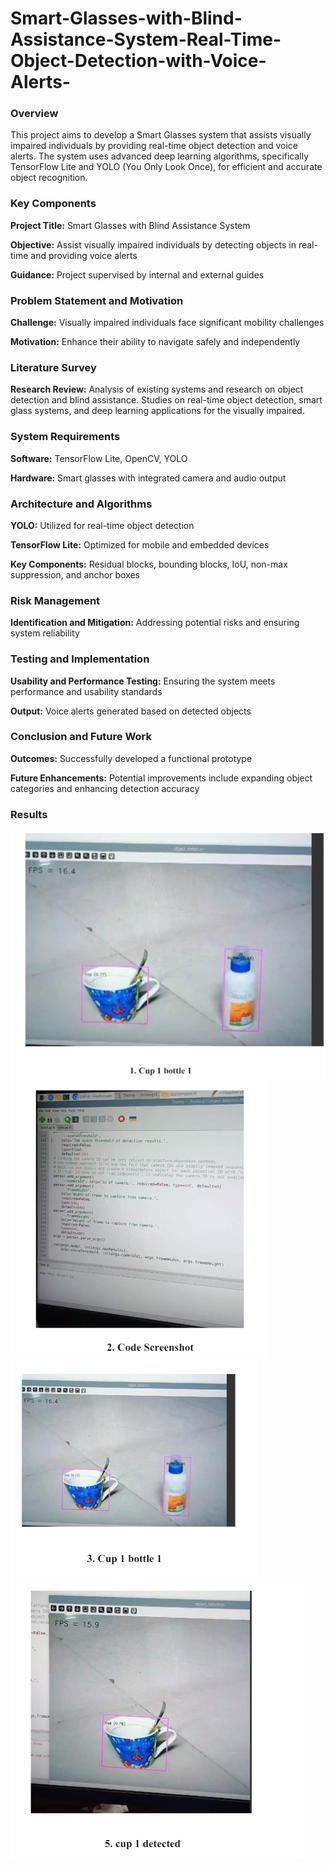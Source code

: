 # Smart-Glasses-with-Blind-Assistance-System-Real-Time-Object-Detection-with-Voice-Alerts-

### Overview

  This project aims to develop a Smart Glasses system that assists visually impaired individuals by providing real-time object detection and voice alerts. The system uses advanced deep learning algorithms, specifically TensorFlow Lite and YOLO (You Only Look Once), for efficient and accurate object recognition.

### Key Components

**Project Title:** Smart Glasses with Blind Assistance System

**Objective:** Assist visually impaired individuals by detecting objects in real-time and providing voice alerts

**Guidance:** Project supervised by internal and external guides

### Problem Statement and Motivation

**Challenge:** Visually impaired individuals face significant mobility challenges

**Motivation:** Enhance their ability to navigate safely and independently

### Literature Survey

**Research Review:** Analysis of existing systems and research on object detection and blind assistance. Studies on real-time object detection, smart glass systems, and deep learning applications for the visually impaired.

### System Requirements

**Software:** TensorFlow Lite, OpenCV, YOLO

**Hardware:** Smart glasses with integrated camera and audio output

### Architecture and Algorithms

**YOLO:** Utilized for real-time object detection

**TensorFlow Lite:** Optimized for mobile and embedded devices

**Key Components:** Residual blocks, bounding blocks, IoU, non-max suppression, and anchor boxes

### Risk Management

**Identification and Mitigation:** Addressing potential risks and ensuring system reliability

### Testing and Implementation

**Usability and Performance Testing:** Ensuring the system meets performance and usability standards

**Output:** Voice alerts generated based on detected objects

### Conclusion and Future Work

**Outcomes:** Successfully developed a functional prototype

**Future Enhancements:** Potential improvements include expanding object categories and enhancing detection accuracy

### Results
![alt text](https://github.com/shivamwalke/Smart-Glasses-with-Blind-Assistance-System-Real-Time-Object-Detection-with-Voice-Alerts-/blob/main/Results/1.png)
![alt text](https://github.com/shivamwalke/Smart-Glasses-with-Blind-Assistance-System-Real-Time-Object-Detection-with-Voice-Alerts-/blob/main/Results/2.png)
![alt text](https://github.com/shivamwalke/Smart-Glasses-with-Blind-Assistance-System-Real-Time-Object-Detection-with-Voice-Alerts-/blob/main/Results/3.png)
![alt text](https://github.com/shivamwalke/Smart-Glasses-with-Blind-Assistance-System-Real-Time-Object-Detection-with-Voice-Alerts-/blob/main/Results/4.png)
